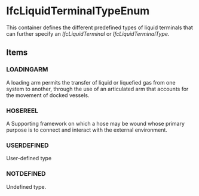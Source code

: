 # IfcLiquidTerminalTypeEnum

This container defines the different predefined types of liquid terminals that can further specify an _IfcLiquidTerminal_ or _IfcLiquidTerminalType_.
<!-- end of short definition -->


## Items

### LOADINGARM
A loading arm permits the transfer of liquid or liquefied gas from one system to another, through the use of an articulated arm that accounts for the movement of docked vessels.

### HOSEREEL
A Supporting framework on which a hose may be wound whose primary purpose is to connect and interact with the external environment.

### USERDEFINED
User-defined type

### NOTDEFINED
Undefined type.

